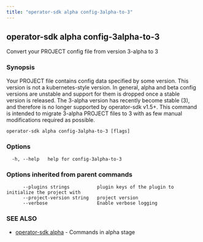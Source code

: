 ```yaml
---
title: "operator-sdk alpha config-3alpha-to-3"
---
```

## operator-sdk alpha config-3alpha-to-3

Convert your PROJECT config file from version 3-alpha to 3

### Synopsis

Your PROJECT file contains config data specified by some version.
This version is not a kubernetes-style version. In general, alpha and beta config versions
are unstable and support for them is dropped once a stable version is released.
The 3-alpha version has recently become stable (3), and therefore is no longer
supported by operator-sdk v1.5+. This command is intended to migrate 3-alpha PROJECT files
to 3 with as few manual modifications required as possible.


```
operator-sdk alpha config-3alpha-to-3 [flags]
```

### Options

```
  -h, --help   help for config-3alpha-to-3
```

### Options inherited from parent commands

```
      --plugins strings          plugin keys of the plugin to initialize the project with
      --project-version string   project version
      --verbose                  Enable verbose logging
```

### SEE ALSO

* [operator-sdk alpha](../operator-sdk_alpha)	 - Commands in alpha stage

